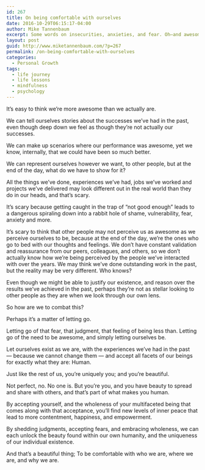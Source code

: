 ```yaml
---
id: 267
title: On being comfortable with ourselves
date: 2016-10-29T06:15:17-04:00
author: Mike Tannenbaum
excerpt: Some words on insecurities, anxieties, and fear. Oh—and awesomeness!
layout: post
guid: http://www.miketannenbaum.com/?p=267
permalink: /on-being-comfortable-with-ourselves
categories:
  - Personal Growth
tags:
  - life journey
  - life lessons
  - mindfulness
  - psychology
---
```

It’s easy to think we’re more awesome than we actually are.

We can tell ourselves stories about the successes we’ve had in the past, even though deep down we feel as though they’re not actually our successes.

We can make up scenarios where our performance was awesome, yet we know, internally, that we could have been so much better.

We can represent ourselves however we want, to other people, but at the end of the day, what do we have to show for it?

All the things we’ve done, experiences we’ve had, jobs we’ve worked and projects we’ve delivered may look different out in the real world than they do in our heads, and that’s scary.

It’s scary because getting caught in the trap of “not good enough” leads to a dangerous spiraling down into a rabbit hole of shame, vulnerability, fear, anxiety and more.

It’s scary to think that other people may not perceive us as awesome as we perceive ourselves to be, because at the end of the day, we’re the ones who go to bed with our thoughts and feelings. We don’t have constant validation and reassurance from our peers, colleagues, and others, so we don’t actually know how we’re being perceived by the people we’ve interacted with over the years. We may think we’ve done outstanding work in the past, but the reality may be very different. Who knows?

Even though we might be able to justify our existence, and reason over the results we’ve achieved in the past, perhaps they’re not as stellar looking to other people as they are when we look through our own lens.

So how are we to combat this?

Perhaps it’s a matter of letting go.

Letting go of that fear, that judgment, that feeling of being less than. Letting go of the need to be awesome, and simply letting ourselves be.

Let ourselves exist as we are, with the experiences we’ve had in the past — because we cannot change them — and accept all facets of our beings for exactly what they are: Human.

Just like the rest of us, you’re uniquely you; and you’re beautiful.

Not perfect, no. No one is. But you’re you, and you have beauty to spread and share with others, and that’s part of what makes you human.

By accepting yourself, and the wholeness of your multifaceted being that comes along with that acceptance, you’ll find new levels of inner peace that lead to more contentment, happiness, and empowerment.

By shedding judgments, accepting fears, and embracing wholeness, we can each unlock the beauty found within our own humanity, and the uniqueness of our individual existence.

And that’s a beautiful thing; To be comfortable with who we are, where we are, and why we are.